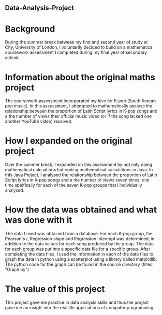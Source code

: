 ## Data-Analysis-Project

# Background

During the summer break between my first and second year of study at City, University of London, I voluntarily decided to build on a mathematics coursework assessment I completed during my final year of secondary school.

# Information about the original maths project

The coursework assessment incorporated my love for K-pop (South Korean pop music). In this assessment, I attempted to mathematically analyse the relationship between the proportion of Latin Script lyrics in K-pop songs and a the number of views their official music video (or if the song lacked one another YouTube video) received.

# How I expanded on the original project

Over the summer break, I expanded on this assessment by not only doing mathematical calcuations but coding mathematical calculations in Java. In this Java Project, I analysed the relationship between the proportion of Latin Script lyrics in K-pop songs and a the number of views seven times, one time speifically for each of the seven K-pop groups that I individually analysed.

# How the data was obtained and what was done with it

The data I used was obtained from a database. For each K-pop group, the Pearson's r, Regression slope and Regression intercept was determined, in addition to the data values for each song produced by the group. The data for each group was put into a specific data file for a specific group. After completing the data files, I used the information in each of the data files to graph the data in python using a scatterplot using a library called matplotlib. The python code for the graph can be found in the source directory (titled "Graph.py")

# The value of this project

This project gave me practice in data analysis skills and thus the project gave me an insight into the real life applications of computer programming.
